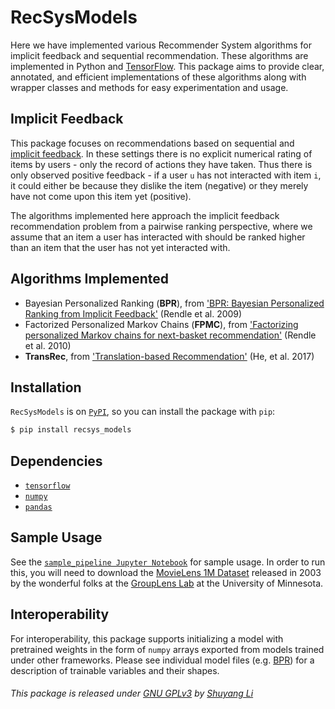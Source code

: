 # RecSysModels
Here we have implemented various Recommender System algorithms for implicit feedback and sequential recommendation. These algorithms are implemented in Python and [TensorFlow](https://www.tensorflow.org). This package aims to provide clear, annotated, and efficient implementations of these algorithms along with wrapper classes and methods for easy experimentation and usage.

## Implicit Feedback
This package focuses on recommendations based on sequential and [implicit feedback](http://yifanhu.net/PUB/cf.pdf). In these settings there is no explicit numerical rating of items by users - only the record of actions they have taken. Thus there is only observed positive feedback - if a user `u` has not interacted with item `i`, it could either be because they dislike the item (negative) or they merely have not come upon this item yet (positive).

The algorithms implemented here approach the implicit feedback recommendation problem from a pairwise ranking perspective, where we assume that an item a user has interacted with should be ranked higher than an item that the user has not yet interacted with.

## Algorithms Implemented
- Bayesian Personalized Ranking (__BPR__), from ['BPR: Bayesian Personalized Ranking from Implicit Feedback'](https://arxiv.org/abs/1205.2618) (Rendle et al. 2009)
- Factorized Personalized Markov Chains (__FPMC__), from ['Factorizing personalized Markov chains for next-basket recommendation'](https://dl.acm.org/citation.cfm?id=1772773) (Rendle et al. 2010)
- __TransRec__, from ['Translation-based Recommendation'](https://arxiv.org/abs/1707.02410) (He, et al. 2017)

## Installation
`RecSysModels` is on [`PyPI`](https://pypi.org/), so you can install the package with `pip`:
```bash
$ pip install recsys_models
```

## Dependencies
- [`tensorflow`](https://www.tensorflow.org/install/)
- [`numpy`](http://www.numpy.org/)
- [`pandas`](https://pandas.pydata.org/pandas-docs/stable/index.html)

## Sample Usage
See the [`sample_pipeline Jupyter Notebook`](https://github.com/shuyangli94/RecSysModels/blob/master/sample_pipeline.ipynb) for sample usage. In order to run this, you will need to download the [MovieLens 1M Dataset](https://grouplens.org/datasets/movielens/1m/) released in 2003 by the wonderful folks at the [GroupLens Lab](https://grouplens.org/) at the University of Minnesota.

## Interoperability
For interoperability, this package supports initializing a model with pretrained weights in the form of `numpy` arrays exported from models trained under other frameworks. Please see individual model files (e.g. [BPR](https://github.com/shuyangli94/RecSysModels/blob/master/recsys_models/models/bpr.py)) for a description of trainable variables and their shapes.


###### This package is released under [GNU GPLv3](https://www.gnu.org/licenses/gpl-3.0.en.html) by [Shuyang Li](http://shuyangli.me/)